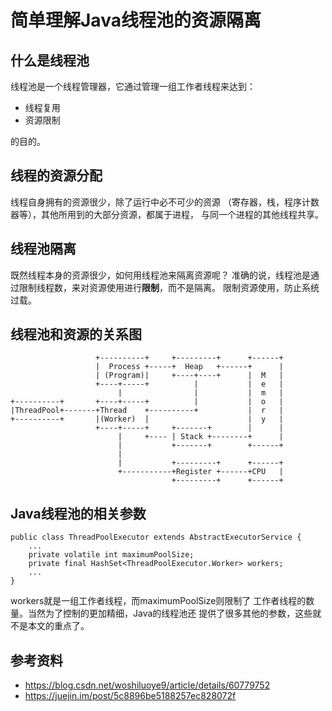 # 简单理解Java线程池的资源隔离

## 什么是线程池
线程池是一个线程管理器，它通过管理一组工作者线程来达到：
- 线程复用
- 资源限制

的目的。

## 线程的资源分配
线程自身拥有的资源很少，除了运行中必不可少的资源
（寄存器，栈，程序计数器等），其他所用到的大部分资源，都属于进程，
与同一个进程的其他线程共享。

## 线程池隔离
既然线程本身的资源很少，如何用线程池来隔离资源呢？
准确的说，线程池是通过限制线程数，来对资源使用进行**限制**，而不是隔离。
限制资源使用，防止系统过载。

## 线程池和资源的关系图
```
                   +----------+     +---------+      +------+
                   |  Process +-----+  Heap   +------+      |
                   | (Program)|     +----+----+      |  M   |
                   +----+-----+          |           |  e   |
                        |                |           |  m   |
+----------+       +----+-----+          |           |  o   |
|ThreadPool+-------+Thread    +----------+           |  r   |
+----------+       |(Worker)  |                      |  y   |
                   +----+-----+     +-------+        |      |
                        |     +---- | Stack +--------+      |
                        |           +-------+        +------+
                        |
                        |           +---------+      +------+
                        +-----------+Register +------+CPU   |
                                    +---------+      +------+

```

## Java线程池的相关参数
```
public class ThreadPoolExecutor extends AbstractExecutorService {
    ...
    private volatile int maximumPoolSize;
    private final HashSet<ThreadPoolExecutor.Worker> workers;
    ...
}
```
workers就是一组工作者线程，而maximumPoolSize则限制了
工作者线程的数量。当然为了控制的更加精细，Java的线程池还
提供了很多其他的参数，这些就不是本文的重点了。

## 参考资料
- https://blog.csdn.net/woshiluoye9/article/details/60779752
- https://juejin.im/post/5c8896be5188257ec828072f